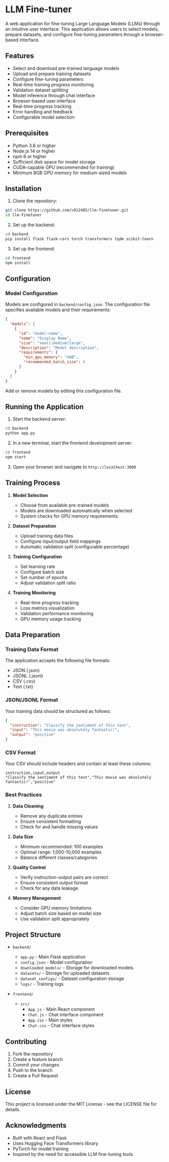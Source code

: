 # LLM Fine-tuner

A web application for fine-tuning Large Language Models (LLMs) through an intuitive user interface. This application allows users to select models, prepare datasets, and configure fine-tuning parameters through a browser-based interface.

## Features

- Select and download pre-trained language models
- Upload and prepare training datasets
- Configure fine-tuning parameters
- Real-time training progress monitoring
- Validation dataset splitting
- Model inference through chat interface
- Browser-based user interface
- Real-time progress tracking
- Error handling and feedback
- Configurable model selection

## Prerequisites

- Python 3.8 or higher
- Node.js 14 or higher
- npm 6 or higher
- Sufficient disk space for model storage
- CUDA-capable GPU (recommended for training)
- Minimum 8GB GPU memory for medium-sized models

## Installation

1. Clone the repository: 
```bash
git clone https://github.com/v912485/llm-finetuner.git
cd llm-finetuner
```

2. Set up the backend:
```bash
cd backend
pip install flask flask-cors torch transformers tqdm scikit-learn
```

3. Set up the frontend:
```bash
cd frontend
npm install
```

## Configuration

### Model Configuration

Models are configured in `backend/config.json`. The configuration file specifies available models and their requirements:

```json
{
  "models": [
    {
      "id": "model-name",
      "name": "Display Name",
      "size": "small|medium|large",
      "description": "Model description",
      "requirements": {
        "min_gpu_memory": "4GB",
        "recommended_batch_size": 4
      }
    }
  ]
}
```

Add or remove models by editing this configuration file.

## Running the Application

1. Start the backend server:
```bash
cd backend
python app.py
```

2. In a new terminal, start the frontend development server:
```bash
cd frontend
npm start
```

3. Open your browser and navigate to `http://localhost:3000`

## Training Process

1. **Model Selection**
   - Choose from available pre-trained models
   - Models are downloaded automatically when selected
   - System checks for GPU memory requirements

2. **Dataset Preparation**
   - Upload training data files
   - Configure input/output field mappings
   - Automatic validation split (configurable percentage)

3. **Training Configuration**
   - Set learning rate
   - Configure batch size
   - Set number of epochs
   - Adjust validation split ratio

4. **Training Monitoring**
   - Real-time progress tracking
   - Loss metrics visualization
   - Validation performance monitoring
   - GPU memory usage tracking

## Data Preparation

### Training Data Format

The application accepts the following file formats:
- JSON (.json)
- JSONL (.jsonl)
- CSV (.csv)
- Text (.txt)

### JSON/JSONL Format
Your training data should be structured as follows:
```json
{
  "instruction": "Classify the sentiment of this text",
  "input": "This movie was absolutely fantastic!",
  "output": "positive"
}
```

### CSV Format
Your CSV should include headers and contain at least these columns:
```csv
instruction,input,output
"Classify the sentiment of this text","This movie was absolutely fantastic!","positive"
```

### Best Practices

1. **Data Cleaning**
   - Remove any duplicate entries
   - Ensure consistent formatting
   - Check for and handle missing values

2. **Data Size**
   - Minimum recommended: 100 examples
   - Optimal range: 1,000-10,000 examples
   - Balance different classes/categories

3. **Quality Control**
   - Verify instruction-output pairs are correct
   - Ensure consistent output format
   - Check for any data leakage

4. **Memory Management**
   - Consider GPU memory limitations
   - Adjust batch size based on model size
   - Use validation split appropriately

## Project Structure

- `backend/`
  - `app.py` - Main Flask application
  - `config.json` - Model configuration
  - `downloaded_models/` - Storage for downloaded models
  - `datasets/` - Storage for uploaded datasets
  - `dataset_configs/` - Dataset configuration storage
  - `logs/` - Training logs

- `frontend/`
  - `src/`
    - `App.js` - Main React component
    - `Chat.js` - Chat interface component
    - `App.css` - Main styles
    - `Chat.css` - Chat interface styles

## Contributing

1. Fork the repository
2. Create a feature branch
3. Commit your changes
4. Push to the branch
5. Create a Pull Request

## License

This project is licensed under the MIT License - see the LICENSE file for details.

## Acknowledgments

- Built with React and Flask
- Uses Hugging Face Transformers library
- PyTorch for model training
- Inspired by the need for accessible LLM fine-tuning tools 